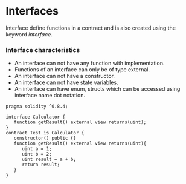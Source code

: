 # Interfaces

Interface define functions in a contract and is also created using the keyword *interface*. 

### Interface characteristics
* An interface can not have any function with implementation.
* Functions of an interface can only be of type external.
* An interface can not have a constructor.
* An interface can not have state variables.
* An interface can have enum, structs which can be accessed using interface name dot notation.

```
pragma solidity ^0.8.4;

interface Calculator {
   function getResult() external view returns(uint);
}
contract Test is Calculator {
   constructor() public {}
   function getResult() external view returns(uint){
      uint a = 1; 
      uint b = 2;
      uint result = a + b;
      return result;
   }
}
```